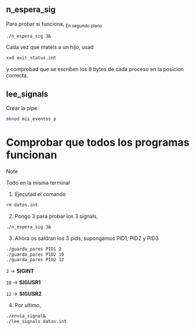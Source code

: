 

## n_espera_sig
Para probar si funciona, <sub> En segundo plano </sub>
```bash
./n_espera_sig 3&
```

Cada vez que mateis a un hijo, usad
```bash
xxd exit_status.int
```
y comprobad que se escriben los 8 bytes de cada proceso en la posicion correcta.


## lee_signals
Crear la pipe:
```bash
mknod mis_eventos p
```
# Comprobar que todos los programas funcionan
> [!NOTE]
> Todo en la misma terminal
1. Ejecutad el comando
  ```bash
  rm datos.int
  ```
2. Pongo 3 para probar los 3 signals,
  ```bash
  ./n_espera_sig 3&
  ```
3. Ahora os saldran los 3 pids, supongamos PID1, PID2 y PID3
  ```bash
  ./guarda_pares PID1 2
  ./guarda_pares PID2 10
  ./guarda_pares PID2 12
  ```
`2` -> **SIGINT**

`10` -> **SIGUSR1**

`12` -> **SIGUSR2**

4. Por ultimo,
  ```bash
  ./envia_signal&
  ./lee_signals datos.int
  ```




